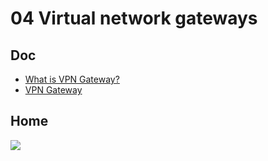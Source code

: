 # 04 Virtual network gateways

## Doc
* [What is VPN Gateway?](https://docs.microsoft.com/en-us/azure/vpn-gateway/vpn-gateway-about-vpngateways)
* [VPN Gateway](https://azure.microsoft.com/en-ca/services/vpn-gateway/)


## Home
[<img src="https://i.imgur.com/6C6LEEf.png">](https://i.imgur.com/6C6LEEf.png)
